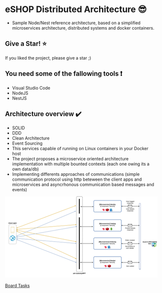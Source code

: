 # eSHOP Distributed Architecture :sunglasses:

- Sample Node/Nest reference architecture, based on a simplified microservices architecture, distributed systems and docker containers.

## Give a Star! :star:

If you liked the project, please give a star ;)

## You need some of the fallowing tools :exclamation:

- Visual Studio Code
- NodeJS
- NestJS

## Architecture overview :heavy_check_mark:

- SOLID
- DDD
- Clean Architecture
- Event Sourcing
- This services capable of running on Linux containers in your Docker host
- The project proposes a microservice oriented architecture implementation with multiple bounted contexts (each one owing its a own data/db)
- Implementing differents approaches of communications (simple communication protocol using http beteween the client apps and microservices and asyncrhonous communication based messages and events)

![](doc/distributed-system.png)

[Board Tasks](https://github.com/jcmdsbr/eshop-distributed-architecture/projects/1)
